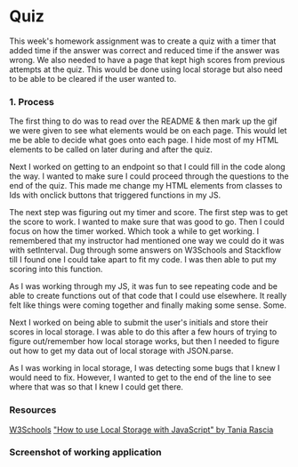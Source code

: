 # Quiz

This week's homework assignment was to create a quiz with a timer that added time if the answer was correct and reduced time if the answer was wrong. We also needed to have a page that kept high scores from previous attempts at the quiz. This would be done using local storage but also need to be able to be cleared if the user wanted to.

### 1. Process

The first thing to do was to read over the README & then mark up the gif we were given to see what elements would be on each page. This would let me be able to decide what goes onto each page. I hide most of my HTML elements to be called on later during and after the quiz.

Next I worked on getting to an endpoint so that I could fill in the code along the way. I wanted to make sure I could proceed through the questions to the end of the quiz. This made me change my HTML elements from classes to Ids with onclick buttons that triggered functions in my JS.

The next step was figuring out my timer and score. The first step was to get the score to work. I wanted to make sure that was good to go. Then I could focus on how the timer worked. Which took a while to get working. I remembered that my instructor had mentioned one way we could do it was with setInterval. Dug through some answers on W3Schools and Stackflow till I found one I could take apart to fit my code. I was then able to put my scoring into this function.

As I was working through my JS, it was fun to see repeating code and be able to create functions out of that code that I could use elsewhere. It really felt like things were coming together and finally making some sense. Some.

Next I worked on being able to submit the user's initials and store their scores in local storage. I was able to do this after a few hours of trying to figure out/remember how local storage works, but then I needed to figure out how to get my data out of local storage with JSON.parse.

As I was working in local storage, I was detecting some bugs that I knew I would need to fix. However, I wanted to get to the end of the line to see where that was so that I knew I could get there.

### Resources

[W3Schools](https://www.w3schools.com/)
["How to use Local Storage with JavaScript" by Tania Rascia](https://www.taniarascia.com/how-to-use-local-storage-with-javascript/)

### Screenshot of working application
